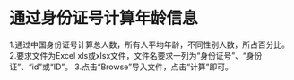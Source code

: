 # 通过身份证号计算年龄信息
  1.通过中国身份证号计算总人数，所有人平均年龄，不同性别人数，所占百分比。
  2.要求文件为Excel xls或xlsx文件，文件名要求一列为“身份证号”、“身份证”、“id”或“ID”。
  3.点击“Browse”导入文件，点击“计算”即可。
